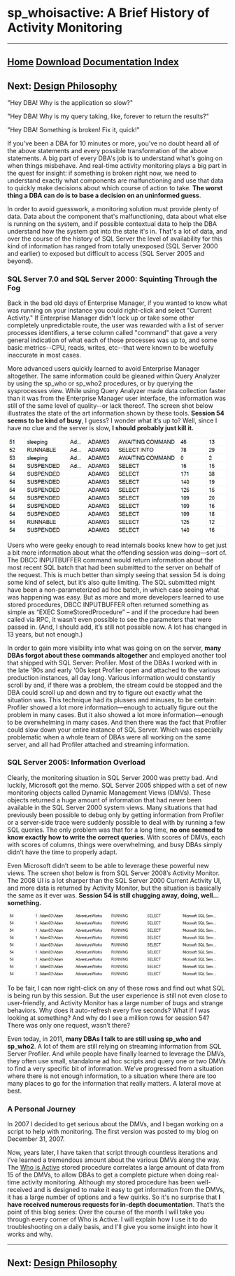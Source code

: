 # sp_whoisactive: A Brief History of Activity Monitoring

------
[Home](https://github.com/amachanic/sp_whoisactive)	[Download](https://github.com/amachanic/sp_whoisactive/archive/master.zip)	[Documentation Index](ReadMe.md)
------
Next: [Design Philosophy](02_design.md)
------

"Hey DBA! Why is the application so slow?"

"Hey DBA! Why is my query taking, like, forever to return the results?"

"Hey DBA! Something is broken! Fix it, quick!"

If you've been a DBA for 10 minutes or more, you've no doubt heard all of the above statements and every possible transformation of the above statements. A big part of every DBA's job is to understand what's going on when things misbehave. And real-time activity monitoring plays a big part in the quest for insight: if something is broken right now, we need to understand exactly what components are malfunctioning and use that data to quickly make decisions about which course of action to take. **The worst thing a DBA can do is to base a decision on an uninformed guess**.

In order to avoid guesswork, a monitoring solution must provide plenty of data. Data about the component that's malfunctioning, data about what else is running on the system, and if possible contextual data to help the DBA understand how the system got into the state it's in. That's a lot of data, and over the course of the history of SQL Server the level of availability for this kind of information has ranged from totally unexposed (SQL Server 2000 and earlier) to exposed but difficult to access (SQL Server 2005 and beyond).

### SQL Server 7.0 and SQL Server 2000: Squinting Through the Fog

Back in the bad old days of Enterprise Manager, if you wanted to know what was running on your instance you could right-click and select "Current Activity." If Enterprise Manager didn't lock up or take some other completely unpredictable route, the user was rewarded with a list of server processes identifiers, a terse column called "command" that gave a very general indication of what each of those processes was up to, and some basic metrics--CPU, reads, writes, etc--that were known to be woefully inaccurate in most cases.

More advanced users quickly learned to avoid Enterprise Manager altogether. The same information could be gleaned within Query Analyzer by using the sp_who or sp_who2 procedures, or by querying the sysprocesses view. While using Query Analyzer made data collection faster than it was from the Enterprise Manager user interface, the information was still of the same level of quality--or lack thereof. The screen shot below illustrates the state of the art information shown by these tools. **Session 54 seems to be kind of busy**, I guess? I wonder what it’s up to? Well, since I have no clue and the server is slow, **I should probably just kill it.**

![F1_01_sp_who2](image/F1_01_sp_who2.jpg)

Users who were geeky enough to read internals books knew how to get just a bit more information about what the offending session was doing—sort of. The DBCC INPUTBUFFER command would return information about the most recent SQL batch that had been submitted to the server on behalf of the request. This is much better than simply seeing that session 54 is doing some kind of select, but it’s also quite limiting. The SQL submitted might have been a non-parameterized ad hoc batch, in which case seeing what was happening was easy. But as more and more developers learned to use stored procedures, DBCC INPUTBUFFER often returned something as simple as “EXEC SomeStoredProcedure” – and if the procedure had been called via RPC, it wasn’t even possible to see the parameters that were passed in. (And, I should add, it’s still not possible now. A lot has changed in 13 years, but not enough.)

In order to gain more visibility into what was going on on the server, **many DBAs forgot about these commands altogether** and employed another tool that shipped with SQL Server: Profiler. Most of the DBAs I worked with in the late '90s and early '00s kept Profiler open and attached to the various production instances, all day long. Various information would constantly scroll by and, if there was a problem, the stream could be stopped and the DBA could scroll up and down and try to figure out exactly what the situation was. This technique had its plusses and minuses, to be certain: Profiler showed a lot more information—enough to actually figure out the problem in many cases. But it also showed a lot more information—enough to be overwhelming in many cases. And then there was the fact that Profiler could slow down your entire instance of SQL Server. Which was especially problematic when a whole team of DBAs were all working on the same server, and all had Profiler attached and streaming information.

### SQL Server 2005: Information Overload

Clearly, the monitoring situation in SQL Server 2000 was pretty bad. And luckily, Microsoft got the memo. SQL Server 2005 shipped with a set of new monitoring objects called Dynamic Management Views (DMVs). These objects returned a huge amount of information that had never been available in the SQL Server 2000 system views. Many situations that had previously been possible to debug only by getting information from Profiler or a server-side trace were suddenly possible to deal with by running a few SQL queries. The only problem was that for a long time, **no one seemed to know exactly how to write the correct queries**. With scores of DMVs, each with scores of columns, things were overwhelming, and busy DBAs simply didn’t have the time to properly adapt.

Even Microsoft didn’t seem to be able to leverage these powerful new views. The screen shot below is from SQL Server 2008’s Activity Monitor. The 2008 UI is a lot sharper than the SQL Server 2000 Current Activity UI, and more data is returned by Activity Monitor, but the situation is basically the same as it ever was. **Session 54 is still chugging away, doing, well... something.**

![F1_02_Activity_Monitor](image/F1_02_Activity_Monitor.jpg)

To be fair, I can now right-click on any of these rows and find out what SQL is being run by this session. But the user experience is still not even close to user-friendly, and Activity Monitor has a large number of bugs and strange behaviors. Why does it auto-refresh every five seconds? What if I was looking at something? And why do I see a million rows for session 54? There was only one request, wasn’t there?

Even today, in 2011, **many DBAs I talk to are still using sp_who and sp_who2**. A lot of them are still relying on streaming information from SQL Server Profiler. And while people have finally learned to leverage the DMVs, they often use small, standalone ad hoc scripts and query one or two DMVs to find a very specific bit of information. We’ve progressed from a situation where there is not enough information, to a situation where there are too many places to go for the information that really matters. A lateral move at best.

### A Personal Journey

In 2007 I decided to get serious about the DMVs, and I began working on a script to help with monitoring. The first version was posted to my blog on December 31, 2007.

Now, years later, I have taken that script through countless iterations and I’ve learned a tremendous amount about the various DMVs along the way. The [Who is Active](https://github.com/amachanic/sp_whoisactive/releases) stored procedure correlates a large amount of data from 15 of the DMVs, to allow DBAs to get a complete picture when doing real-time activity monitoring. Although my stored procedure has been well-received and is designed to make it easy to get information from the DMVs, it has a large number of options and a few quirks. So it's no surprise that **I have received numerous requests for in-depth documentation**. That’s the point of this blog series: Over the course of the month I will take you through every corner of Who is Active. I will explain how I use it to do troubleshooting on a daily basis, and I'll give you some insight into how it works and why.

------
Next: [Design Philosophy](02_design.md)
------
